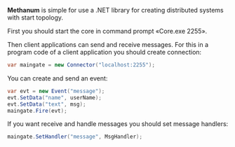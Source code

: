 **Methanum** is simple for use a .NET library for creating distributed systems with start topology.

First you should start the core in command prompt «Core.exe 2255».

Then client applications can send and receive messages. For this in a program code of a client application you should create connection:

```C#
var maingate = new Connector("localhost:2255");
```
You can create and send an event:
```C#
var evt = new Event("message");
evt.SetData("name", userName);
evt.SetData("text", msg);
maingate.Fire(evt);
```
If you want receive and handle messages you should set message handlers:
```C#
maingate.SetHandler("message", MsgHandler);
```
